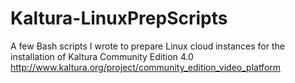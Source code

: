 Kaltura-LinuxPrepScripts
========================

A few Bash scripts I wrote to prepare Linux cloud instances for the installation of Kaltura Community Edition 4.0
http://www.kaltura.org/project/community_edition_video_platform
